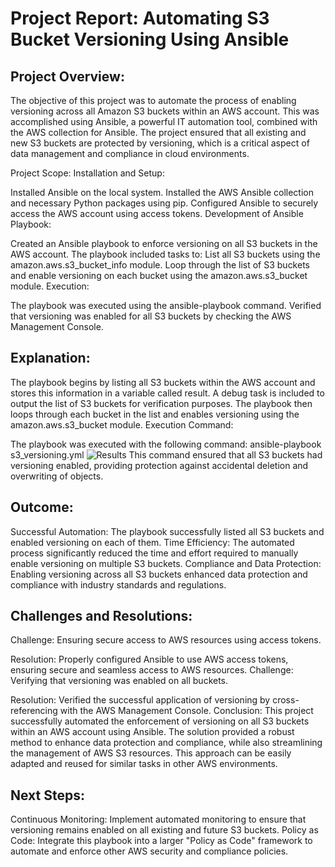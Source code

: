 # Project Report: Automating S3 Bucket Versioning Using Ansible
## Project Overview:
The objective of this project was to automate the process of enabling versioning across all Amazon S3 buckets within an AWS account. This was accomplished using Ansible, a powerful IT automation tool, combined with the AWS collection for Ansible. The project ensured that all existing and new S3 buckets are protected by versioning, which is a critical aspect of data management and compliance in cloud environments.

Project Scope:
Installation and Setup:

Installed Ansible on the local system.
Installed the AWS Ansible collection and necessary Python packages using pip.
Configured Ansible to securely access the AWS account using access tokens.
Development of Ansible Playbook:

Created an Ansible playbook to enforce versioning on all S3 buckets in the AWS account.
The playbook included tasks to:
List all S3 buckets using the amazon.aws.s3_bucket_info module.
Loop through the list of S3 buckets and enable versioning on each bucket using the amazon.aws.s3_bucket module.
Execution:

The playbook was executed using the ansible-playbook command.
Verified that versioning was enabled for all S3 buckets by checking the AWS Management Console.

## Explanation:

The playbook begins by listing all S3 buckets within the AWS account and stores this information in a variable called result.
A debug task is included to output the list of S3 buckets for verification purposes.
The playbook then loops through each bucket in the list and enables versioning using the amazon.aws.s3_bucket module.
Execution Command:

The playbook was executed with the following command:
ansible-playbook s3_versioning.yml
![Results]()
This command ensured that all S3 buckets had versioning enabled, providing protection against accidental deletion and overwriting of objects.

## Outcome:
Successful Automation: The playbook successfully listed all S3 buckets and enabled versioning on each of them.
Time Efficiency: The automated process significantly reduced the time and effort required to manually enable versioning on multiple S3 buckets.
Compliance and Data Protection: Enabling versioning across all S3 buckets enhanced data protection and compliance with industry standards and regulations.
## Challenges and Resolutions:
Challenge: Ensuring secure access to AWS resources using access tokens.

Resolution: Properly configured Ansible to use AWS access tokens, ensuring secure and seamless access to AWS resources.
Challenge: Verifying that versioning was enabled on all buckets.

Resolution: Verified the successful application of versioning by cross-referencing with the AWS Management Console.
Conclusion:
This project successfully automated the enforcement of versioning on all S3 buckets within an AWS account using Ansible. The solution provided a robust method to enhance data protection and compliance, while also streamlining the management of AWS S3 resources. This approach can be easily adapted and reused for similar tasks in other AWS environments.

## Next Steps:
Continuous Monitoring: Implement automated monitoring to ensure that versioning remains enabled on all existing and future S3 buckets.
Policy as Code: Integrate this playbook into a larger "Policy as Code" framework to automate and enforce other AWS security and compliance policies.
